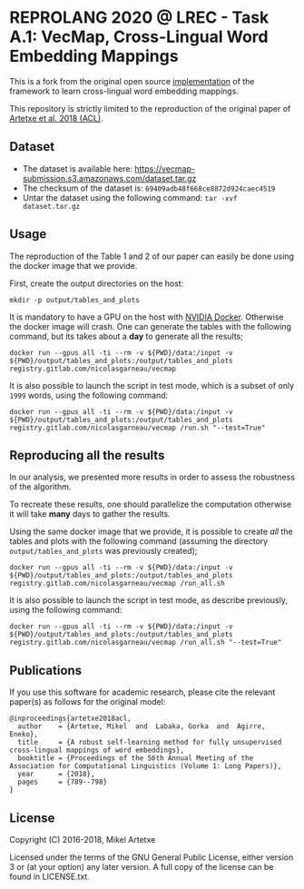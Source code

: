 # REPROLANG 2020 @ LREC - Task A.1: VecMap, Cross-Lingual Word Embedding Mappings

This is a fork from the original open source [implementation](https://github.com/artetxem/vecmap) of the framework to learn cross-lingual word embedding mappings.

This repository is strictly limited to the reproduction of the original paper of [Artetxe et al. 2018 (ACL)](https://aclweb.org/anthology/P18-1073).


## Dataset
- The dataset is available here: https://vecmap-submission.s3.amazonaws.com/dataset.tar.gz
- The checksum of the dataset is: `69409adb48f668ce8872d924caec4519`
- Untar the dataset using the following command: `tar -xvf dataset.tar.gz`

## Usage
The reproduction of the Table 1 and 2 of our paper can easily be done using the docker image that we provide.

First, create the output directories on the host:

```
mkdir -p output/tables_and_plots
```

It is mandatory to have a GPU on the host with [NVIDIA Docker](https://github.com/NVIDIA/nvidia-docker).
Otherwise the docker image will crash.
One can generate the tables with the following command, but its takes about a **day** to generate all the results;

```
docker run --gpus all -ti --rm -v ${PWD}/data:/input -v ${PWD}/output/tables_and_plots:/output/tables_and_plots registry.gitlab.com/nicolasgarneau/vecmap 
```

It is also possible to launch the script in test mode, which is a subset of only `1999` words, using the following command:
```
docker run --gpus all -ti --rm -v ${PWD}/data:/input -v ${PWD}/output/tables_and_plots:/output/tables_and_plots registry.gitlab.com/nicolasgarneau/vecmap /run.sh "--test=True"
```

## Reproducing all the results

In our analysis, we presented more results in order to assess the robustness of the algorithm.

To recreate these results, one should parallelize the computation otherwise it will take **many** days to gather the results.

Using the same docker image that we provide, it is possible to create *all* the tables and plots with the following command (assuming the directory `output/tables_and_plots` was previously created);

```
docker run --gpus all -ti --rm -v ${PWD}/data:/input -v ${PWD}/output/tables_and_plots:/output/tables_and_plots registry.gitlab.com/nicolasgarneau/vecmap /run_all.sh 
```

It is also possible to launch the script in test mode, as describe previously, using the following command:

```
docker run --gpus all -ti --rm -v ${PWD}/data:/input -v ${PWD}/output/tables_and_plots:/output/tables_and_plots registry.gitlab.com/nicolasgarneau/vecmap /run_all.sh "--test=True"
```


## Publications

If you use this software for academic research, please cite the relevant paper(s) as follows for the original model:
```
@inproceedings{artetxe2018acl,
  author    = {Artetxe, Mikel  and  Labaka, Gorka  and  Agirre, Eneko},
  title     = {A robust self-learning method for fully unsupervised cross-lingual mappings of word embeddings},
  booktitle = {Proceedings of the 56th Annual Meeting of the Association for Computational Linguistics (Volume 1: Long Papers)},
  year      = {2018},
  pages     = {789--798}
}
```

License
-------

Copyright (C) 2016-2018, Mikel Artetxe

Licensed under the terms of the GNU General Public License, either version 3 or (at your option) any later version. A full copy of the license can be found in LICENSE.txt.

